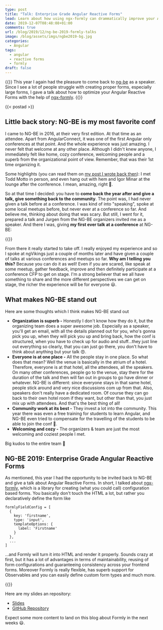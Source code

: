 ```yaml
---
type: post
title: "Talk: Enterprise Grade Angular Reactive Forms"
lead: Learn about how using ngx-formly can drammatically improve your Angular reactive forms
date: 2019-12-07T08:48:08+01:00
comments: true
url: /blog/2019/12/ng-be-2019-formly-talks
image: /blog/assets/imgs/ngbe2019-bg.jpg
categories:
  - Angular
tags:
  - angular
  - reactive forms
  - formly
draft: false
---
```


{{<intro>}}
  This year I again had the pleasure to come back to [ng-be](https://ng-be.org/) as a speaker. Since I see a lot of people struggle with creating proper forms, especially large forms, I gave a talk about how to optimize your Angular Reactive Forms with the help of [ngx-formly](https://formly.dev/).
{{</intro>}}
<!--more-->

{{< postad >}}

## Little back story: NG-BE is my most favorite conf

I came to NG-BE in 2016, at their very first edition. At that time as an attendee. Apart from AngularConnect, it was one of the first Angular only conferences at that point. And the whole experience was just amazing. I never felt that welcome at any other place. Although I didn't knew anyone, I immediately felt like home, cozy conference, welcoming people and a superb from the organizational point of view. Remember, that was their 1st time organizing it.  

Some highlights (you can read them on [my post I wrote back then](/blog/2016/12/angular-community-ngbe-conf/)): I met Todd Motto in person, and even hang out with hem and Igor Minar at the lounge after the conference. I mean, amazing, right 🤩.

So at that time I decided: you have to **come back the year after and give a talk, give something back to the community**. The point was, I had never given a talk before at a conference. I was kind of into "speaking", spoke at some local meetups before, but never ever at a conference so far. And believe me, thinking about doing that was scary. But still, I went for it, prepared a talk and Jurgen from the NG-BE organizers invited me as a speaker. And there I was, giving **my first ever talk at a conference** at NG-BE:

{{<youtube K4YMmwxGKjY>}}

From there it really started to take off. I really enjoyed my experience and so I spoke at ngVikings just a couple of months later and have given a couple of talks at various conferences and meetups so far. **Why am I telling you this?** Because you can do it as well! Even if you are scared, like speak at some meetup, gather feedback, improve and then definitely participate at a conference CFP to get on stage. I'm a strong believer that we all have something to share and the more different perspectives we can get on stage, the richer the experience will be for everyone :smiley:.

## What makes NG-BE stand out

Here are some thoughts which I think makes NG-BE stand out

- **Organization is superb -** Honestly I don't know how they do it, but the organizing team does a super awesome job. Especially as a speaker, you'll get an email, with all the details planned out for you, who's gonna pick you up, when they will pick you up and bring back, how the conf is structured, when you have to check up for audio and stuff...they just line out everything so clearly, that you can just go there, you don't have to think about anything but your talk :heart_eyes:.
- **Everyone is at one place -** All the people stay in one place. So what does that mean? Well the venue is basically in the atrium of a hotel. Therefore, everyone is at that hotel, all the attendees, all the speakers. On many other conferences, people go to the venue, stay there for the duration of the talk and then will fan out in groups to go have dinner or whatever. NG-BE is different: since everyone stays in that same hotel, people stick around and very nice discussions com up from that. Also, speakers don't really have a dedicated room. Of course they can go back to their own hotel room if they want, but other than that, you just mix up with attendees. And that's the best thing of all!
- **Community work at its best -** They invest a lot into the community. This year there was even a free training for students to learn Angular, and NG-BE even tried to compensate for the travelling of the students to be able to join the conf 🤯.
- **Welcoming and cozy -** The organizers & team are just the most welcoming and coziest people I met. 

Big kudos to the entire team 👏

## NG-BE 2019: Enterprise Grade Angular Reactive Forms

As mentioned, this year I had the opportunity to be invited back to NG-BE and give a talk about Angular Reactive Forms. In short, I talked about [ngx-formly](https://formly.dev), which is a library for creating (what you could call) configuration based forms. You basically don't touch the HTML a lot, but rather you declaratively define the form like

```
formlyFieldConfig = [
  {
    key: 'firstname',
    type: 'input',
    templateOptions: {
      label: 'Firstname'
    }
  },
  ...
]
```

...and Formly will turn it into HTML and render it properly. Sounds crazy at first, but it has a lot of advantages in terms of maintainability, reusing of form configurations and guaranteeing consistency across your frontend forms. Moreover Formly is really flexible, has superb support for Observables and you can easily define custom form types and much more.

{{<youtube xNiCHsSAsXo >}}

Here are my slides an repository:

- [Slides](http://bit.ly/ngbe2019-formly-slides)
- [GitHub Repository](http://bit.ly/ngbe2019-formly-repo)

Expect some more content to land on this blog about Formly in the next weeks :smiley:.

